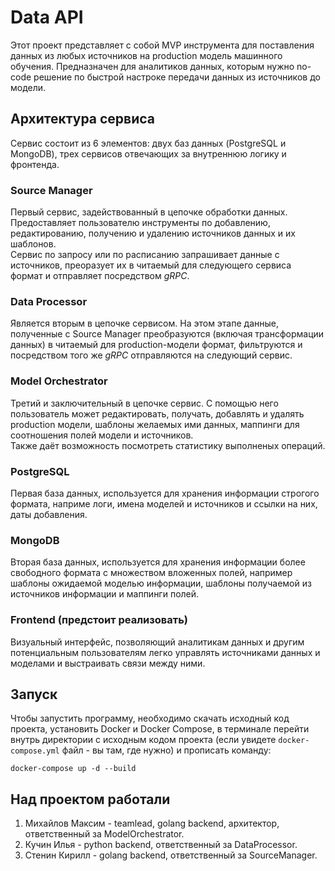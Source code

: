 # Data API

Этот проект представляет с собой MVP инструмента для поставления данных из любых источников на production модель машинного обучения. Предназначен для аналитиков данных, которым нужно no-code решение по быстрой настроке передачи данных из источников до модели.

## Архитектура сервиса

Сервис состоит из 6 элементов: двух баз данных (PostgreSQL и  MongoDB), трех сервисов отвечающих за внутреннюю логику и фронтенда.

### Source Manager

Первый сервис, задействованный в цепочке обработки данных. Предоставляет пользователю инструменты по добавлению, редактированию, получению и удалению источников данных и их шаблонов.  
Сервис по запросу или по расписанию запрашивает данные с источников, преоразует их в читаемый для следующего сервиса формат и отправляет посредством *gRPC*.

### Data Processor

Является вторым в цепочке сервисом. На этом этапе данные, полученные с Source Manager преобразуются (включая трансформации данных) в читаемый для production-модели формат, фильтруются и посредством того же *gRPC* отправляются на следующий сервис.

### Model Orchestrator

Третий и заключительный в цепочке сервис. С помощью него пользователь может редактировать, получать, добавлять и удалять production модели, шаблоны желаемых ими данных, маппинги для соотношения полей модели и источников.  
Также даёт возможность посмотреть статистику выполненых операций.

### PostgreSQL

Первая база данных, используется для хранения информации строгого формата, наприме логи, имена моделей и источников и ссылки на них, даты добавления.

### MongoDB

Вторая база данных, используется для хранения информации более свободного формата с множеством вложенных полей, например шаблоны ожидаемой моделью информации, шаблоны получаемой из источников информации и маппинги полей.

### Frontend (предстоит реализовать)

Визуальный интерфейс, позволяющий аналитикам данных и другим потенциальным пользователям легко управлять источниками данных и моделами и выстраивать связи между ними.

## Запуск

Чтобы запустить программу, необходимо скачать исходный код проекта, установить Docker и Docker Compose, в терминале перейти внутрь директории с исходным кодом проекта (если увидете `docker-compose.yml` файл - вы там, где нужно) и прописать команду:
```shell
docker-compose up -d --build
```

## Над проектом работали 
  
1) Михайлов Максим - teamlead, golang backend, архитектор, ответственный за ModelOrchestrator.
2) Кучин Илья - python backend, ответственный за DataProcessor.
3) Стенин Кирилл - golang backend, ответственный за SourceManager.
